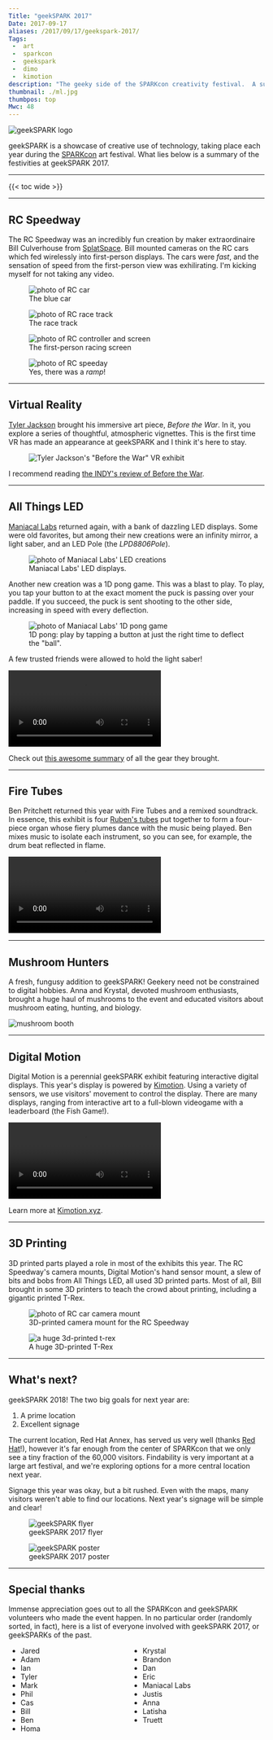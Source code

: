 ```yaml
---
Title: "geekSPARK 2017"
Date: 2017-09-17
aliases: /2017/09/17/geekspark-2017/
Tags:
 -  art
 -  sparkcon
 -  geekspark
 -  dimo
 -  kimotion
description: "The geeky side of the SPARKcon creativity festival.  A survey of the makery, hackery, and science of geekSPARK 2017."
thumbnail: ./ml.jpg
thumbpos: top
Mwc: 48
---
```


![geekSPARK logo](geekSPARK-icon.png)

geekSPARK is a showcase of creative use of technology, taking place each year during the [SPARKcon][sparkcon] art festival. What lies below is a summary of the festivities at geekSPARK 2017.

---

{{< toc wide >}}

---

## RC Speedway

The RC Speedway was an incredibly fun creation by maker extraordinaire Bill Culverhouse from [SplatSpace][splat]. Bill mounted cameras on the RC cars which fed wirelessly into first-person displays. The cars were _fast_, and the sensation of speed from the first-person view was exhilirating. I'm kicking myself for not taking any video.

<div class="beside">
    <figure>
        <img src="rc-car.jpg" alt="photo of RC car" />
        <figcaption>The blue car</figcaption>
    </figure>
    <figure>
        <img src="racetrack-copy.jpg" alt="photo of RC race track" />
        <figcaption>The race track</figcaption>
    </figure>
    <figure>
        <img src="rc-vid.jpg" alt="photo of RC controller and screen" />
        <figcaption>The first-person racing screen</figcaption>
    </figure>
    <figure>
        <img src="rc1.jpg" alt="photo of RC speeday" />
        <figcaption>Yes, there was a <i>ramp</i>!</figcaption>
    </figure>
</div>

---

## Virtual Reality

[Tyler Jackson][tyler] brought his immersive art piece, _Before the War_. In it, you explore a series of thoughtful, atmospheric vignettes. This is the first time VR has made an appearance at geekSPARK and I think it's here to stay.

<figure><img src="tyler-vr.jpg" alt="Tyler Jackson's &quot;Before the War&quot; VR exhibit" /></figure>

I recommend reading [the INDY's review of Before the War][indybtw].

---

## All Things LED

[Maniacal Labs][ml] returned again, with a bank of dazzling LED displays. Some were old favorites, but among their new creations were an infinity mirror, a light saber, and an LED Pole (the _LPD8806Pole_).

<figure>
    <img src="ml.jpg" alt="photo of Maniacal Labs' LED creations" />
    <figcaption>Maniacal Labs' LED displays.  </figcaption>
</figure>

Another new creation was a 1D pong game. This was a blast to play. To play, you tap your button to at the exact moment the puck is passing over your paddle. If you succeed, the puck is sent shooting to the other side, increasing in speed with every deflection.

<figure>
    <img src="1dpong.jpg" alt="photo of Maniacal Labs' 1D pong game" />
    <figcaption>1D pong: play by tapping a button at just the right time to deflect the "ball".</figcaption>
</figure>

A few trusted friends were allowed to hold the light saber!

<video autoplay controls loop>
    <source src="spin-saber.mp4" />
    <source src="spin-saber.webm" />
</video>

Check out [this awesome summary](http://maniacallabs.com/sparkcon-2017/) of all the gear they brought.

---

## Fire Tubes

Ben Pritchett returned this year with Fire Tubes and a remixed soundtrack. In essence, this exhibit is four [Ruben's tubes](https://www.youtube.com/watch?v=ynqzeIYA7Iw) put together to form a four-piece organ whose fiery plumes dance with the music being played. Ben mixes music to isolate each instrument, so you can see, for example, the drum beat reflected in flame.

<video style="margin: 0 auto" autoplay controls loop>
    <source src="fire-table-anim.mp4" />
    <source src="fire-table-anim.webm" />
</video>

---

## Mushroom Hunters

A fresh, fungusy addition to geekSPARK! Geekery need not be constrained to digital hobbies. Anna and Krystal, devoted mushroom enthusiasts, brought a huge haul of mushrooms to the event and educated visitors about mushroom eating, hunting, and biology.

<img src="mushrooms.jpg" alt="mushroom booth" />

---

## Digital Motion

Digital Motion is a perennial geekSPARK exhibit featuring interactive digital displays. This year's display is powered by [Kimotion][kimo]. Using a variety of sensors, we use visitors' movement to control the display. There are many displays, ranging from interactive art to a full-blown videogame with a leaderboard (the Fish Game!).

<video autoplay controls loop>
    <source src="quick-clip.mp4" />
    <source src="quick-clip.webm" />
</video>

Learn more at [Kimotion.xyz][kimo].

---

## 3D Printing

3D printed parts played a role in most of the exhibits this year. The RC Speedway's camera mounts, Digital Motion's hand sensor mount, a slew of bits and bobs from All Things LED, all used 3D printed parts. Most of all, Bill brought in some 3D printers to teach the crowd about printing, including a gigantic printed T-Rex.

<div class="beside">
    <figure>
        <img src="rc-cam.jpg" alt="photo of RC car camera mount" />
        <figcaption>3D-printed camera mount for the RC Speedway</figcaption>
    </figure>
    <figure>
        <img src="trex.jpeg" alt="a huge 3d-printed t-rex" />
        <figcaption>A huge 3D-printed T-Rex</figcaption>
    </figure>
</div>

---

## What's next?

geekSPARK 2018! The two big goals for next year are:

1.  A prime location
2.  Excellent signage

The current location, Red Hat Annex, has served us very well (thanks [Red Hat][rh]!), however it's far enough from the center of SPARKcon that we only see a tiny fraction of the 60,000 visitors. Findability is very important at a large art festival, and we're exploring options for a more central location next year.

Signage this year was okay, but a bit rushed. Even with the maps, many visitors weren't able to find our locations. Next year's signage will be simple and clear!

<div class="beside">
    <figure>
        <img src="flyer.png" alt="geekSPARK flyer" />
        <figcaption>geekSPARK 2017 flyer</figcaption>
    </figure>
    <figure>
        <img src="poster.jpg" alt="geekSPARK poster" />
        <figcaption>geekSPARK 2017 poster</figcaption>
    </figure>
</div>

---

## Special thanks

Immense appreciation goes out to all the SPARKcon and geekSPARK volunteers who made the event happen. In no particular order (randomly sorted, in fact), here is a list of everyone involved with geekSPARK 2017, or geekSPARKs of the past.

<ul style="display: grid; grid-template-columns: repeat(auto-fill,minmax(200px,1fr));">
    <li>Jared</li>
    <li>Krystal</li>
    <li>Adam</li>
    <li>Brandon</li>
    <li>Ian</li>
    <li>Dan</li>
    <li>Tyler</li>
    <li>Eric</li>
    <li>Mark</li>
    <li>Maniacal Labs</li>
    <li>Phil</li>
    <li>Justis</li>
    <li>Cas</li>
    <li>Anna</li>
    <li>Bill</li>
    <li>Latisha</li>
    <li>Ben</li>
    <li>Truett</li>
    <li>Homa</li>
</ul>

[sparkcon]: https://sparkcon.com
[tyler]: http://memorymachinecreative.com/
[indybtw]: https://www.indyweek.com/indyweek/tyler-jacksons-exhibit-at-lump-scouts-the-next-frontier-for-artists-virtual-reality/
[ml]: http://maniacallabs.com/
[kimo]: http://kimotion.xyz
[splat]: https://splatspace.org/
[rh]: https://redhat.com

